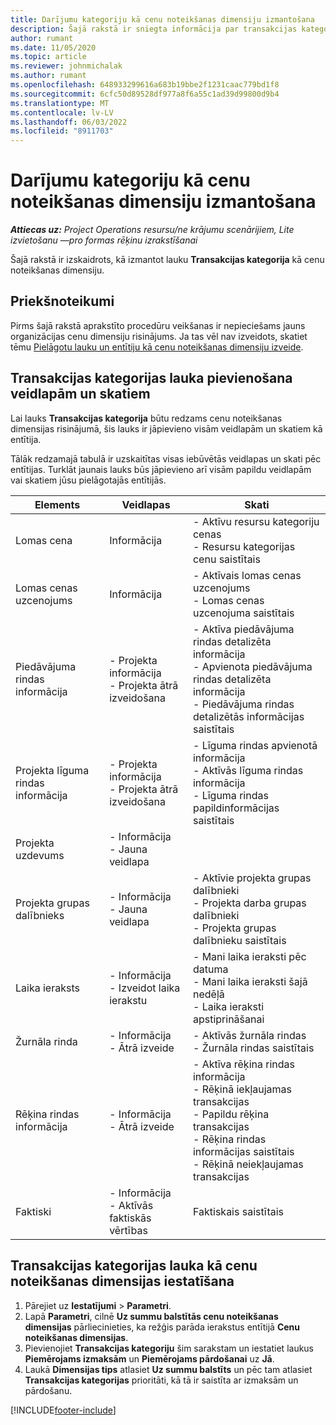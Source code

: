 ```yaml
---
title: Darījumu kategoriju kā cenu noteikšanas dimensiju izmantošana
description: Šajā rakstā ir sniegta informācija par transakcijas kategorijas lauka izmantošanu kā cenu noteikšanas dimensiju.
author: rumant
ms.date: 11/05/2020
ms.topic: article
ms.reviewer: johnmichalak
ms.author: rumant
ms.openlocfilehash: 648933299616a683b19bbe2f1231caac779bd1f8
ms.sourcegitcommit: 6cfc50d89528df977a8f6a55c1ad39d99800d9b4
ms.translationtype: MT
ms.contentlocale: lv-LV
ms.lasthandoff: 06/03/2022
ms.locfileid: "8911703"
---
```

# <a name="use-transaction-category-as-a-pricing-dimension"></a>Darījumu kategoriju kā cenu noteikšanas dimensiju izmantošana


_**Attiecas uz:** Project Operations resursu/ne krājumu scenārijiem, Lite izvietošanu —pro formas rēķinu izrakstīšanai_


Šajā rakstā ir izskaidrots, kā izmantot lauku **Transakcijas kategorija** kā cenu noteikšanas dimensiju. 

## <a name="prerequisites"></a>Priekšnoteikumi
Pirms šajā rakstā aprakstīto procedūru veikšanas ir nepieciešams jauns organizācijas cenu dimensiju risinājums. Ja tas vēl nav izveidots, skatiet tēmu [Pielāgotu lauku un entītiju kā cenu noteikšanas dimensiju izveide](create-custom-fields-entities-pricing-dimensions.md).

## <a name="add-the-transaction-category-field-to-forms-and-views"></a>Transakcijas kategorijas lauka pievienošana veidlapām un skatiem
Lai lauks **Transakcijas kategorija** būtu redzams cenu noteikšanas dimensijas risinājumā, šis lauks ir jāpievieno visām veidlapām un skatiem kā entītija.

Tālāk redzamajā tabulā ir uzskaitītas visas iebūvētās veidlapas un skati pēc entītijas. Turklāt jaunais lauks būs jāpievieno arī visām papildu veidlapām vai skatiem jūsu pielāgotajās entītijās.

|  Elements        | Veidlapas     |Skati        |
| ------------------------------|---------------------------------|----------------------------------|
|  Lomas cena| Informācija |- Aktīvu resursu kategoriju cenas<br> - Resursu kategorijas cenu saistītais |
|  Lomas cenas uzcenojums| Informācija|- Aktīvais lomas cenas uzcenojums<br>- Lomas cenas uzcenojuma saistītais |
|  Piedāvājuma rindas informācija|- Projekta informācija<br>- Projekta ātrā izveidošana| - Aktīva piedāvājuma rindas detalizēta informācija<br>- Apvienota piedāvājuma rindas detalizēta informācija<br>- Piedāvājuma rindas detalizētās informācijas saistītais |
|  Projekta līguma rindas informācija|- Projekta informācija<br>- Projekta ātrā izveidošana|- Līguma rindas apvienotā informācija<br>- Aktīvās līguma rindas informācija<br>- Līguma rindas papildinformācijas saistītais |
|  Projekta uzdevums|- Informācija<br>- Jauna veidlapa| &nbsp; |
|  Projekta grupas dalībnieks|- Informācija<br>- Jauna veidlapa|- Aktīvie projekta grupas dalībnieki<br>- Projekta darba grupas dalībnieki<br>- Projekta grupas dalībnieku saistītais |
|  Laika ieraksts|- Informācija<br>- Izveidot laika ierakstu|- Mani laika ieraksti pēc datuma<br>- Mani laika ieraksti šajā nedēļā<br>- Laika ieraksti apstiprināšanai|
|  Žurnāla rinda|- Informācija<br>- Ātrā izveide|- Aktīvās žurnāla rindas<br>- Žurnāla rindas saistītais|
|  Rēķina rindas informācija|- Informācija<br>- Ātrā izveide|- Aktīva rēķina rindas informācija<br>- Rēķinā iekļaujamas transakcijas<br>- Papildu rēķina transakcijas<br>- Rēķina rindas informācijas saistītais <br>- Rēķinā neiekļaujamas transakcijas|
|  Faktiski|- Informācija<br>- Aktīvās faktiskās vērtības| Faktiskais saistītais |

## <a name="set-up-the-transaction-category-field-as-a-pricing-dimension"></a>Transakcijas kategorijas lauka kā cenu noteikšanas dimensijas iestatīšana

1. Pārejiet uz **Iestatījumi** > **Parametri**. 
2. Lapā **Parametri**, cilnē **Uz summu balstītās cenu noteikšanas dimensijas** pārliecinieties, ka režģis parāda ierakstus entītijā **Cenu noteikšanas dimensijas**.
3. Pievienojiet **Transakcijas kategoriju** šim sarakstam un iestatiet laukus **Piemērojams izmaksām** un **Piemērojams pārdošanai** uz **Jā**.
4. Laukā **Dimensijas tips** atlasiet **Uz summu balstīts** un pēc tam atlasiet **Transakcijas kategorijas** prioritāti, kā tā ir saistīta ar izmaksām un pārdošanu.


[!INCLUDE[footer-include](../includes/footer-banner.md)]
